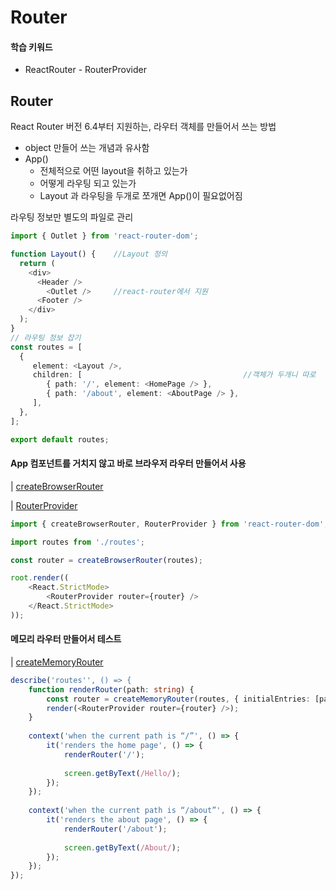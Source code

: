# Router

#### 학습 키워드

* ReactRouter - RouterProvider

## Router

React Router 버전 6.4부터 지원하는, 라우터 객체를 만들어서 쓰는 방법

* object 만들어 쓰는 개념과 유사함
* App()
  * 전체적으로 어떤 layout을 취하고 있는가
  * 어떻게 라우팅 되고 있는가
  * Layout 과 라우팅을 두개로 쪼개면 App()이 필요없어짐

라우팅 정보만 별도의 파일로 관리

```typescript
import { Outlet } from 'react-router-dom';

function Layout() {    //Layout 정의
  return (
    <div>
      <Header />
        <Outlet />     //react-router에서 지원
      <Footer />
    </div>
  );
}
// 라우팅 정보 잡기
const routes = [
  {
     element: <Layout />,
     children: [                                    //객체가 두개니 따로
        { path: '/', element: <HomePage /> }, 
        { path: '/about', element: <AboutPage /> },
     ],
  },
];

export default routes;
```

#### App 컴포넌트를 거치지 않고 바로 브라우저 라우터 만들어서 사용

\|  [createBrowserRouter](https://reactrouter.com/en/main/routers/create-browser-router)

\|  [RouterProvider](https://reactrouter.com/en/main/routers/router-provider)

```typescript
import { createBrowserRouter, RouterProvider } from 'react-router-dom';

import routes from './routes';

const router = createBrowserRouter(routes);

root.render((
	<React.StrictMode>
		<RouterProvider router={router} />
	</React.StrictMode>
));
```

#### 메모리 라우터 만들어서 테스트

\|  [createMemoryRouter](https://reactrouter.com/en/main/routers/create-memory-router)

```typescript
describe('routes'', () => {	
	function renderRouter(path: string) {
		const router = createMemoryRouter(routes, { initialEntries: [path] });
		render(<RouterProvider router={router} />);
	}
	
	context('when the current path is “/”', () => {
		it('renders the home page', () => {
			renderRouter('/');
	
			screen.getByText(/Hello/);
		});
	});
	
	context('when the current path is “/about”', () => {
		it('renders the about page', () => {
			renderRouter('/about');
	
			screen.getByText(/About/);
		});
	});
});
```











